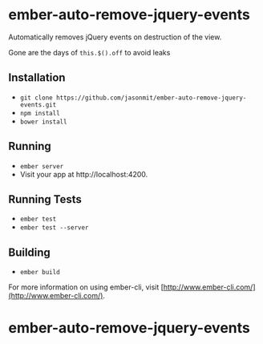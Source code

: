 # ember-auto-remove-jquery-events

Automatically removes jQuery events on destruction of the view.

Gone are the days of `this.$().off` to avoid leaks

## Installation

* `git clone https://github.com/jasonmit/ember-auto-remove-jquery-events.git`
* `npm install`
* `bower install`

## Running

* `ember server`
* Visit your app at http://localhost:4200.

## Running Tests

* `ember test`
* `ember test --server`

## Building

* `ember build`

For more information on using ember-cli, visit [http://www.ember-cli.com/](http://www.ember-cli.com/).
# ember-auto-remove-jquery-events
